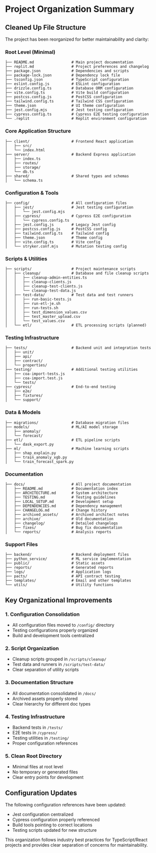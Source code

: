 # Project Organization Summary

## Cleaned Up File Structure

The project has been reorganized for better maintainability and clarity:

### Root Level (Minimal)
```
├── README.md                 # Main project documentation
├── replit.md                 # Project preferences and changelog
├── package.json              # Dependencies and scripts
├── package-lock.json         # Dependency lock file
├── tsconfig.json             # TypeScript configuration
├── eslint.config.js          # ESLint configuration
├── drizzle.config.ts         # Database ORM configuration
├── vite.config.ts            # Vite build configuration
├── postcss.config.js         # PostCSS configuration
├── tailwind.config.ts        # Tailwind CSS configuration
├── theme.json                # UI theme configuration
├── jest.config.mjs           # Jest testing configuration
├── cypress.config.ts         # Cypress E2E testing configuration
└── .replit                   # Replit environment configuration
```

### Core Application Structure
```
├── client/                   # Frontend React application
│   ├── src/
│   └── index.html
├── server/                   # Backend Express application
│   ├── index.ts
│   ├── routes/
│   ├── storage/
│   └── db.ts
├── shared/                   # Shared types and schemas
│   └── schema.ts
```

### Configuration & Tools
```
├── config/                   # All configuration files
│   ├── jest/                 # Jest testing configuration
│   │   └── jest.config.mjs
│   ├── cypress/              # Cypress E2E configuration
│   │   └── cypress.config.ts
│   ├── jest.config.js        # Legacy Jest config
│   ├── postcss.config.js     # PostCSS config
│   ├── tailwind.config.ts    # Tailwind config
│   ├── theme.json            # Theme config
│   ├── vite.config.ts        # Vite config
│   └── stryker.conf.mjs      # Mutation testing config
```

### Scripts & Utilities
```
├── scripts/                  # Project maintenance scripts
│   ├── cleanup/              # Database and file cleanup scripts
│   │   ├── cleanup-admin-entities.ts
│   │   ├── cleanup-clients.js
│   │   ├── cleanup-test-clients.js
│   │   └── cleanup-test-data.js
│   ├── test-data/            # Test data and test runners
│   │   ├── run-basic-tests.js
│   │   ├── run-etl-je.sh
│   │   ├── run-tests.sh
│   │   ├── test_dimension_values.csv
│   │   ├── test_master_upload.csv
│   │   └── test_values.csv
│   └── etl/                  # ETL processing scripts (planned)
```

### Testing Infrastructure
```
├── tests/                    # Backend unit and integration tests
│   ├── unit/
│   ├── api/
│   ├── contract/
│   └── properties/
├── testing/                  # Additional testing utilities
│   ├── coa-import-tests.js
│   ├── coa-import.test.js
│   └── tests/
├── cypress/                  # End-to-end testing
│   ├── e2e/
│   ├── fixtures/
│   └── support/
```

### Data & Models
```
├── migrations/               # Database migration files
├── models/                   # ML/AI model storage
│   ├── anomaly/
│   └── forecast/
├── etl/                      # ETL pipeline scripts
│   └── dask_export.py
├── ml/                       # Machine learning scripts
│   ├── shap_explain.py
│   ├── train_anomaly_xgb.py
│   └── train_forecast_spark.py
```

### Documentation
```
├── docs/                     # All project documentation
│   ├── README.md             # Documentation index
│   ├── ARCHITECTURE.md       # System architecture
│   ├── TESTING.md            # Testing guidelines
│   ├── LOCAL_SETUP.md        # Development setup
│   ├── DEPENDENCIES.md       # Dependency management
│   ├── CHANGELOG.md          # Change history
│   ├── archived_assets/      # Archived architect notes
│   ├── archive/              # Old documentation
│   ├── changelog/            # Detailed changelogs
│   ├── fixes/                # Bug fix documentation
│   └── reports/              # Analysis reports
```

### Support Files
```
├── backend/                  # Backend deployment files
├── python_service/           # ML service implementation
├── public/                   # Static assets
├── reports/                  # Generated reports
├── logs/                     # Application logs
├── pacts/                    # API contract testing
├── templates/                # Email and other templates
└── utils/                    # Utility functions
```

## Key Organizational Improvements

### 1. Configuration Consolidation
- All configuration files moved to `/config/` directory
- Testing configurations properly organized
- Build and development tools centralized

### 2. Script Organization
- Cleanup scripts grouped in `/scripts/cleanup/`
- Test data and runners in `/scripts/test-data/`
- Clear separation of utility scripts

### 3. Documentation Structure
- All documentation consolidated in `/docs/`
- Archived assets properly stored
- Clear hierarchy for different doc types

### 4. Testing Infrastructure
- Backend tests in `/tests/`
- E2E tests in `/cypress/`
- Testing utilities in `/testing/`
- Proper configuration references

### 5. Clean Root Directory
- Minimal files at root level
- No temporary or generated files
- Clear entry points for development

## Configuration Updates

The following configuration references have been updated:
- Jest configuration centralized
- Cypress configuration properly referenced
- Build tools pointing to correct locations
- Testing scripts updated for new structure

This organization follows industry best practices for TypeScript/React projects and provides clear separation of concerns for maintainability.